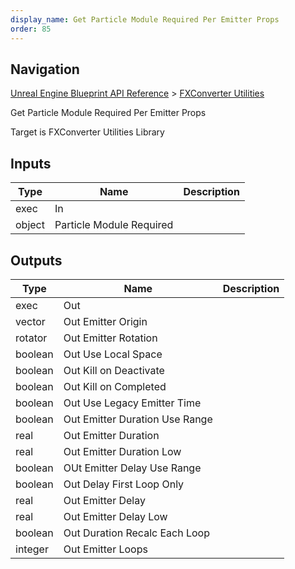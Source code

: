 ```yaml
---
display_name: Get Particle Module Required Per Emitter Props
order: 85
---
```

## Navigation

[Unreal Engine Blueprint API Reference](https://dev.epicgames.com/documentation/en-us/unreal-engine/BlueprintAPI) > [FXConverter Utilities](https://dev.epicgames.com/documentation/en-us/unreal-engine/BlueprintAPI/FXConverterUtilities)

Get Particle Module Required Per Emitter Props

Target is FXConverter Utilities Library

## Inputs

| Type | Name | Description |
| --- | --- | --- |
| exec | In |  |
| object | Particle Module Required |  |

## Outputs

| Type | Name | Description |
| --- | --- | --- |
| exec | Out |  |
| vector | Out Emitter Origin |  |
| rotator | Out Emitter Rotation |  |
| boolean | Out Use Local Space |  |
| boolean | Out Kill on Deactivate |  |
| boolean | Out Kill on Completed |  |
| boolean | Out Use Legacy Emitter Time |  |
| boolean | Out Emitter Duration Use Range |  |
| real | Out Emitter Duration |  |
| real | Out Emitter Duration Low |  |
| boolean | OUt Emitter Delay Use Range |  |
| boolean | Out Delay First Loop Only |  |
| real | Out Emitter Delay |  |
| real | Out Emitter Delay Low |  |
| boolean | Out Duration Recalc Each Loop |  |
| integer | Out Emitter Loops |  |
